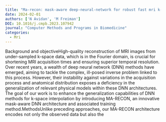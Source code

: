 ```yaml
---
title: "Ma-recon: mask-aware deep-neural-network for robust fast mri k-space interpolation"
date: 2024-02-01
authors: ['N Avidan', 'M Freiman']
DOI: 10.1016/j.cmpb.2023.107942
journal: "Computer Methods and Programs in Biomedicine"
categories: 
  - Mri
---
```

Background and objectiveHigh-quality reconstruction of MRI images from under-sampled k-space data, which is in the Fourier domain, is crucial for shortening MRI acquisition times and ensuring superior temporal resolution. Over recent years, a wealth of deep neural network (DNN) methods have emerged, aiming to tackle the complex, ill-posed inverse problem linked to this process. However, their instability against variations in the acquisition process and anatomical distribution exposes a deficiency in the generalization of relevant physical models within these DNN architectures. The goal of our work is to enhance the generalization capabilities of DNN methods for k-space interpolation by introducing MA-RECON, an innovative mask-aware DNN architecture and associated training method.MethodsUnlike preceding approaches, our MA-RECON architecture encodes not only the observed data but also the
            